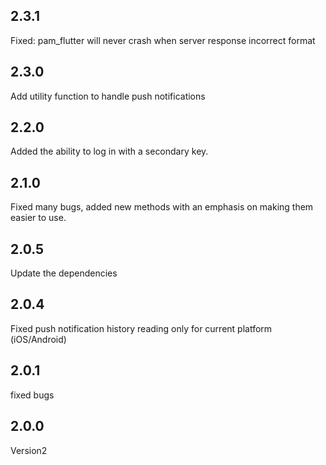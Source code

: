 ## 2.3.1

Fixed: pam_flutter will never crash when server response incorrect format

## 2.3.0

Add utility function to handle push notifications

## 2.2.0

Added the ability to log in with a secondary key.

## 2.1.0

Fixed many bugs, added new methods with an emphasis on making them easier to use.

## 2.0.5

Update the dependencies

## 2.0.4

Fixed push notification history reading only for current platform (iOS/Android)

## 2.0.1

fixed bugs

## 2.0.0

Version2
